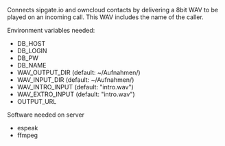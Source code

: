 Connects sipgate.io and owncloud contacts by delivering a 8bit WAV to be played on an incoming call. This WAV includes the name of the caller.

Environment variables needed:
 * DB_HOST 
 * DB_LOGIN
 * DB_PW
 * DB_NAME
 * WAV_OUTPUT_DIR (default: ~/Aufnahmen/)
 * WAV_INPUT_DIR (default: ~/Aufnahmen/)
 * WAV_INTRO_INPUT (default: "intro.wav")
 * WAV_EXTRO_INPUT (default: "intro.wav")
 * OUTPUT_URL 

Software needed on server
 * espeak
 * ffmpeg
